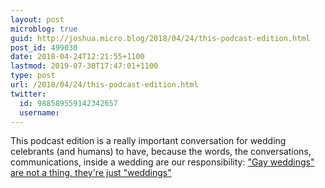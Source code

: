 ```yaml
---
layout: post
microblog: true
guid: http://joshua.micro.blog/2018/04/24/this-podcast-edition.html
post_id: 499030
date: 2018-04-24T12:21:55+1100
lastmod: 2019-07-30T17:47:01+1100
type: post
url: /2018/04/24/this-podcast-edition.html
twitter:
  id: 988589559142342657
  username: 
---
```

This podcast edition is a really important conversation for wedding celebrants (and humans) to have, because the words, the conversations, communications, inside a wedding are our responsibility: ["Gay weddings" are not a thing, they're just "weddings"](https://celebrant.fm/podcast/2018/gay-weddings)
